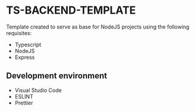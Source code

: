 # TS-BACKEND-TEMPLATE
Template created to serve as base for NodeJS projects using the following requisites:
- Typescript
- NodeJS
- Express

## Development environment
- Visual Studio Code
- ESLINT
- Prettier

